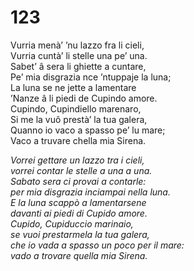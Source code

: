 # 123
  
Vurria menà’ ’nu lazzo fra li cieli,  
Vurria cuntà’ li stelle una pe’ una.  
Sabet’ â sera li ghiette a cuntare,  
Pe’ mia disgrazia nce ’ntuppaje la luna;  
La luna se ne jette a lamentare  
’Nanze â li piedi de Cupindo amore.  
Cupindo, Cupindiello marenaro,  
Si me la vuô prestà’ la tua galera,  
Quanno io vaco a spasso pe’ lu mare;  
Vaco a truvare chella mia Sirena.

*Vorrei gettare un lazzo tra i cieli,  
vorrei contar le stelle a una a una.  
Sabato sera ci provai a contarle:  
per mia disgrazia inciampai nella luna.  
E la luna scappò a lamentarsene  
davanti ai piedi di Cupido amore.  
Cupido, Cupiduccio marinaio,  
se vuoi prestarmela la tua galera,  
che io vada a spasso un poco per il mare:  
vado a trovare quella mia Sirena.*



